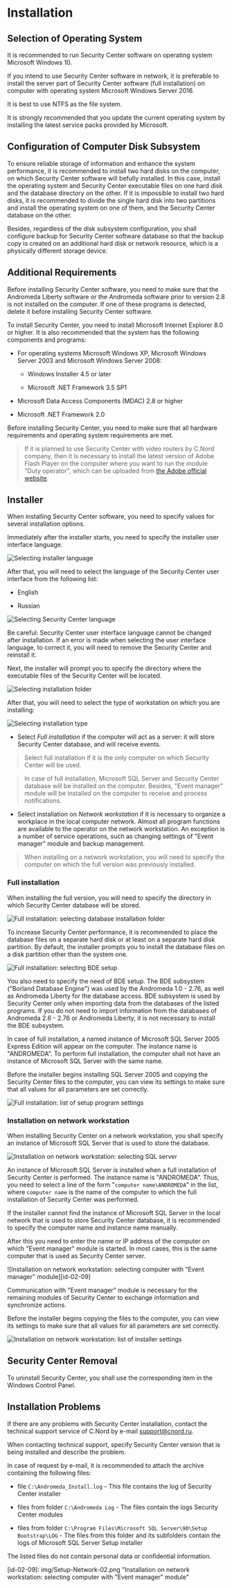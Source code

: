 ﻿# Installation

## Selection of Operating System

It is recommended to run Security Center software on operating system Microsoft Windows 10.

If you intend to use Security Center software in network, it is preferable to install the server part of Security Center software (full installation) on computer with operating system Microsoft Windows Server 2016.

It is best to use NTFS as the file system.

It is strongly recommended that you update the current operating system by installing the latest service packs provided by Microsoft.

## Configuration of Computer Disk Subsystem

To ensure reliable storage of information and enhance the system performance, it is recommended to install two hard disks on the computer, on which Security Center software will befully installed. In this case, install the operating system and Security Center executable files on one hard disk and the database directory on the other. If it is impossible to install two hard disks, it is recommended to divide the single hard disk into two partitions and install the operating system on one of them, and the Security Center database on the other.

Besides, regardless of the disk subsystem configuration, you shall configure backup for Security Center software database so that the backup copy is created on an additional hard disk or network resource, which is a physically different storage device.

## Additional Requirements

Before installing Security Center software, you need to make sure that the Andromeda Liberty software or the Andromeda software prior to version 2.8 is not installed on the computer. If one of these programs is detected, delete it before installing Security Center software.

To install Security Center, you need to install Microsoft Internet Explorer 8.0 or higher. It is also recommended that the system has the following components and programs:

* For operating systems Microsoft Windows XP, Microsoft Windows Server 2003 and Microsoft Windows Server 2008:

	* Windows Installer 4.5 or later

	* Microsoft .NET Framework 3.5 SP1

* Microsoft Data Access Components (MDAC) 2.8 or higher

* Microsoft .NET Framework 2.0

Before installing Security Center, you need to make sure that all hardware requirements and operating system requirements are met.

> If it is planned to use Security Center with video routers by C.Nord company, then it is necessary to install the latest version of Adobe Flash Player on the computer where you want to run the module "Duty operator", which can be uploaded from [the Adobe official website](https://get.adobe.com/flashplayer/).

## Installer

When installing Security Center software, you need to specify values for several installation options.

Immediately after the installer starts, you need to specify the installer user interface language.


![Selecting installer language][id-02-01]

After that, you will need to select the language of the Security Center user interface from the following list:

* English

* Russian

![Selecting Security Center language][id-02-02]

Be careful: Security Center user interface language cannot be changed after installation. If an error is made when selecting the user interface language, to correct it, you will need to remove the Security Center and reinstall it.

Next, the installer will prompt you to specify the directory where the executable files of the Security Center will be located.

![Selecting installation folder][id-02-03]

After that, you will need to select the type of workstation on which you are installing:

![Selecting installation type][id-02-04]

* Select _Full installation_ if the computer will act as a server: it will store Security Center database, and will receive events.

> Select full installation if it is the only computer on which Security Center will be used.

> In case of full installation, Microsoft SQL Server and Security Center database will be installed on the computer. Besides, "Event manager" module will be installed on the computer to receive and process notifications.

* Select installation on _Network workstation_ if it is necessary to organize a workplace in the local computer network. Almost all program functions are available to the operator on the network workstation. An exception is a number of service operations, such as changing settings of "Event manager" module and backup management.

> When installing on a network workstation, you will need to specify the computer on which the full version was previously installed.

### Full installation

When installing the full version, you will need to specify the directory in which Security Center database will be stored.

![Full installation: selecting database installation folder][id-02-05]

To increase Security Center performance, it is recommended to place the database files on a separate hard disk or at least on a separate hard disk partition. By default, the installer prompts you to install the database files on a disk partition other than the system one.

![Full installation: selecting BDE setup][id-02-06]

You also need to specify the need of BDE setup. The BDE subsystem ("Borland Database Engine") was used by the Andromeda 1.0 - 2.76, as well as Andromeda Liberty for the database access. BDE subsystem is used by Security Center only when importing data from the databases of the listed programs. If you do not need to import information from the databases of Andromeda 2.6 - 2.76 or Andromeda Liberty, it is not necessary to install the BDE subsystem.

In case of full installation, a named instance of Microsoft SQL Server 2005 Express Edition will appear on the computer. The instance name is "ANDROMEDA". To perform full installation, the computer shall not have an instance of Microsoft SQL Server with the same name.

Before the installer begins installing SQL Server 2005 and copying the Security Center files to the computer, you can view its settings to make sure that all values for all parameters are set correctly.

![Full installation: list of setup program settings][id-02-07]

### Installation on network workstation

When installing Security Center on a network workstation, you shall specify an instance of Microsoft SQL Server that is used to store the database.

![Installation on network workstation: selecting SQL server][id-02-08]

An instance of Microsoft SQL Server is installed when a full installation of Security Center is performed. The instance name is "ANDROMEDA". Thus, you need to select a line of the form "`computer name\ANDROMEDA`" in the list, where `computer name` is the name of the computer to which the full installation of Security Center was performed.

If the installer cannot find the instance of Microsoft SQL Server in the local network that is used to store Security Center database, it is recommended to specify the computer name and instance name manually.

After this you need to enter the name or IP address of the computer on which "Event manager" module is started. In most cases, this is the same computer that is used as Security Center server.

![Installation on network workstation: selecting computer with "Event manager" module][id-02-09]

Communication with "Event manager" module is necessary for the remaining modules of Security Center to exchange information and synchronize actions.

Before the installer begins copying the files to the computer, you can view its settings to make sure that all values for all parameters are set correctly.

![Installation on network workstation: list of installer settings][id-02-10]

## Security Center Removal

To uninstall Security Center, you shall use the corresponding item in the Windows Control Panel.

## Installation Problems

If there are any problems with Security Center installation, contact the technical support service of C.Nord by e-mail support@cnord.ru.

When contacting technical support, specify Security Center version that is being installed and describe the problem.

In case of request by e-mail, it is recommended to attach the archive containing the following files:

* file `C:\Andromeda_Install.log` - This file contains the log of Security Center installer

* files from folder `C:\Andromeda Log` - The files contain the logs Security Center modules

* files from folder `C:\Program Files\Microsoft SQL Server\90\Setup Bootstrap\LOG` - The files from this folder and its subfolders contain the logs of Microsoft SQL Server Setup installer

The listed files do not contain personal data or confidential information.


[id-02-01]: img/Setup-Main-01.png "Selecting installer language"

[id-02-02]: img/Setup-Main-02.png "Selecting Security Center language"

[id-02-03]: img/Setup-Main-03.png "Selecting installation folder"

[id-02-04]: img/Setup-Main-04.png "Selecting installation type"

[id-02-05]: img/Setup-Full-01.png "Full installation: selecting database installation folder"

[id-02-06]: img/Setup-Full-02.png "Full installation: selecting BDE setup"

[id-02-07]: img/Setup-Full-03.png "Full installation: list of setup program settings"

[id-02-08]: img/Setup-Network-01.png "Installation on network workstation: selecting SQL server"

[id-02-09]: img/Setup-Network-02.png "Installation on network workstation: selecting computer with "Event manager" module"

[id-02-10]: img/Setup-Network-03.png "Installation on network workstation: list of installer settings"
